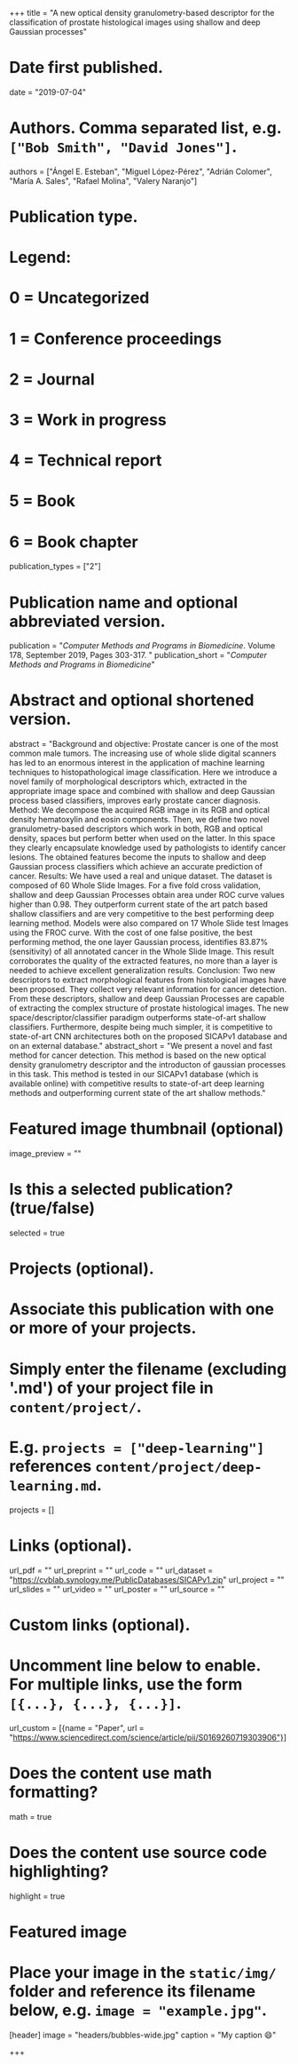 +++
title = "A new optical density granulometry-based descriptor for the classification of prostate histological images using shallow and deep Gaussian processes"

# Date first published.
date = "2019-07-04"

# Authors. Comma separated list, e.g. `["Bob Smith", "David Jones"]`.
authors = ["Ángel E. Esteban", "Miguel López-Pérez", "Adrián Colomer", "María A. Sales", "Rafael Molina", "Valery Naranjo"]

# Publication type.
# Legend:
# 0 = Uncategorized
# 1 = Conference proceedings
# 2 = Journal
# 3 = Work in progress
# 4 = Technical report
# 5 = Book
# 6 = Book chapter
publication_types = ["2"]

# Publication name and optional abbreviated version.
publication = "*Computer Methods and Programs in Biomedicine*. Volume 178, September 2019, Pages 303-317. "
publication_short = "*Computer Methods and Programs in Biomedicine*"

# Abstract and optional shortened version.
abstract = "Background and objective: Prostate cancer is one of the most common male tumors. The increasing use of whole slide digital scanners has led to an enormous interest in the application of machine learning techniques to histopathological image classification. Here we introduce a novel family of morphological descriptors which, extracted in the appropriate image space and combined with shallow and deep Gaussian process based classifiers, improves early prostate cancer diagnosis. Method: We decompose the acquired RGB image in its RGB and optical density hematoxylin and eosin components. Then, we define two novel granulometry-based descriptors which work in both, RGB and optical density, spaces but perform better when used on the latter. In this space they clearly encapsulate knowledge used by pathologists to identify cancer lesions. The obtained features become the inputs to shallow and deep Gaussian process classifiers which achieve an accurate prediction of cancer. Results: We have used a real and unique dataset. The dataset is composed of 60 Whole Slide Images. For a five fold cross validation, shallow and deep Gaussian Processes obtain area under ROC curve values higher than 0.98. They outperform current state of the art patch based shallow classifiers and are very competitive to the best performing deep learning method. Models were also compared on 17 Whole Slide test Images using the FROC curve. With the cost of one false positive, the best performing method, the one layer Gaussian process, identifies 83.87% (sensitivity) of all annotated cancer in the Whole Slide Image. This result corroborates the quality of the extracted features, no more than a layer is needed to achieve excellent generalization results. Conclusion: Two new descriptors to extract morphological features from histological images have been proposed. They collect very relevant information for cancer detection. From these descriptors, shallow and deep Gaussian Processes are capable of extracting the complex structure of prostate histological images. The new space/descriptor/classifier paradigm outperforms state-of-art shallow classifiers. Furthermore, despite being much simpler, it is competitive to state-of-art CNN architectures both on the proposed SICAPv1 database and on an external database."
abstract_short = "We present a novel and fast method for cancer detection. This method is based on the new optical density granulometry descriptor and the introducton of gaussian processes in this task. This method is tested in our SICAPv1 database (which is available online) with competitive results to state-of-art deep learning methods and outperforming current state of the art shallow methods."
 
# Featured image thumbnail (optional)
image_preview = ""

# Is this a selected publication? (true/false)
selected = true

# Projects (optional).
#   Associate this publication with one or more of your projects.
#   Simply enter the filename (excluding '.md') of your project file in `content/project/`.
#   E.g. `projects = ["deep-learning"]` references `content/project/deep-learning.md`.
projects = []

# Links (optional).
url_pdf = ""
url_preprint = ""
url_code = ""
url_dataset = "https://cvblab.synology.me/PublicDatabases/SICAPv1.zip"
url_project = ""
url_slides = ""
url_video = ""
url_poster = ""
url_source = ""

# Custom links (optional).
#   Uncomment line below to enable. For multiple links, use the form `[{...}, {...}, {...}]`.
url_custom = [{name = "Paper", url = "https://www.sciencedirect.com/science/article/pii/S0169260719303906"}]

# Does the content use math formatting?
math = true

# Does the content use source code highlighting?
highlight = true

# Featured image
# Place your image in the `static/img/` folder and reference its filename below, e.g. `image = "example.jpg"`.
[header]
image = "headers/bubbles-wide.jpg"
caption = "My caption 😄"

+++

